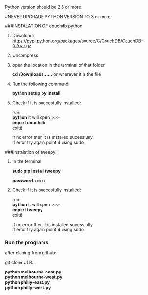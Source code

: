 Python version should be 2.6 or more

#NEVER UPGRADE PYTHON VERSION TO 3 or more


###INSTALATION OF couchdb python

1. Download: https://pypi.python.org/packages/source/C/CouchDB/CouchDB-0.9.tar.gz

2. Uncompress

3. open the location in the terminal of that folder
	
	**cd /Downloads......** or wherever it is the file
	
4. Run the following command:

	**python setup.py install**
	
5. Check if it is succesfully installed:
	
	run:<br>
	 **python**
	 it will open >>><br>
	 **import couchdb**<br>
	 exit()

	 
	 if no error then it is installed sucessfully.<br>
	 if error try again point 4 using sudo
	 
	 
###Instalation of tweepy:

1. In the terminal:

	**sudo pip install tweepy**
	
	**password**  xxxxx
	
2. Check if it is succesfully installed:
	
	run:<br>
	 **python**
	 it will open >>><br>
	 **import tweepy**<br>
	 exit()
	 
	 if no error then it is installed sucessfully.<br>
	 if error try again point 4 using sudo
	
	 
### Run the programs

after cloning from github:

git clone ULR...

**python melbourne-east.py<br>
python melbourne-west.py<br>
python philly-east.py<br>
python philly-west.py**

	 
		 